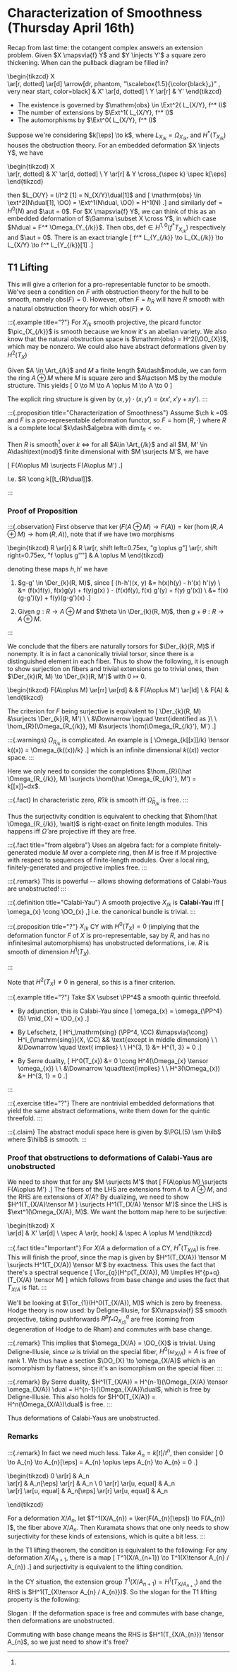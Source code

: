 # Characterization of Smoothness (Thursday April 16th)

Recap from last time: the cotangent complex answers an extension problem.
Given $X \mapsvia{f} Y$ and $Y \injects Y'$ a square zero thickening.
When can the pullback diagram be filled in?

\begin{tikzcd}
  X  
  \ar[r, dotted] 
  \ar[d] \arrow[dr, phantom, "\scalebox{1.5}{\color{black}$\lrcorner$}" , very near start, color=black]
& X' 
  \ar[d, dotted] 
\\
  Y 
  \ar[r] 
& Y'
\end{tikzcd}

- The existence is governed by $\mathrm{obs} \in \Ext^2( L_{X/Y}, f^* I)$
- The number of extensions by $\Ext^1( L_{X/Y}, f^* I)$
- The automorphisms by $\Ext^0( L_{X/Y}, f^* I)$

Suppose we're considering $k[\eps] \to k$, where $L_{X_{/k}} = \Omega_{X_{/k}}$, and $H^*(T_{X_{/k}})$ houses the obstruction theory.
For an embedded deformation $X \injects Y$, we have

\begin{tikzcd}
X  
  \ar[r, dotted]
& X' 
  \ar[d, dotted] 
\\
Y 
  \ar[r] 
& Y \cross_{\spec k} \spec k[\eps]
\end{tikzcd}

then $L_{X/Y} = I/I^2 [1] = N_{X/Y}\dual[1]$ and
\[
\mathrm{obs} \in \ext^2(N\dual[1], \OO) = \Ext^1(N\dual, \OO) = H^1(N)
.\]
and similarly $\mathrm{def} = H^0(N)$ and $\aut = 0$.
For $X \mapsvia{f} Y$, we can think of this as an embedded deformation of $\Gamma \subset X \cross Y$, in which case $N\dual = F^* \Omega_{Y_{/k}}$.
Then $\mathrm{obs}, \mathrm{def} \in H^{1, 0}(f^* T_{X_{/k}})$ respectively and $\aut = 0$.
There is an exact triangle
\[
f^* L_{Y_{/k}} \to L_{X_{/k}} \to L_{X/Y} \to f^* L_{Y_{/k}}[1]
.\]

## T1 Lifting

This will give a criterion for a pro-representable functor to be smooth.
We've seen a condition on $F$ with obstruction theory for the hull to be smooth, namely $\mathrm{obs}(F) = 0$.
However, often $F = h_{R}$ will have $R$ smooth with a natural obstruction theory for which $\mathrm{obs}(F) \neq 0$.


:::{.example title="?"}
For $X_{/k}$ smooth projective, the picard functor $\pic_{X_{/k}}$ is smooth because we know it's an abelian variety.
We also know that the natural obstruction space is $\mathrm{obs} = H^2(\OO_{X})$, which may be nonzero.
We could also have abstract deformations given by $H^2(T_{X})$

Given $A \in \Art_{/k}$ and $M$ a finite length $A\dash$module, we can form the ring $A \oplus M$ where $M$ is square zero and $A\actson M$ by the module structure.
This yields
\[
0 \to M \to A \oplus M \to A \to 0
\]

The explicit ring structure is given by $(x, y) \cdot (x, y') = (xx', x'y + xy')$.
:::



:::{.proposition title="Characterization of Smoothness"}
Assume $\ch k =0$ and $F$ is a pro-representable deformation functor, so $F = \hom(R, \cdot)$ where $R$ is a complete local $k\dash$algebra with $\dim t_{R} < \infty$.

Then $R$ is smooth[^smoothness_reminder]
over $k$
$\iff$ 
for all $A\in \Art_{/k}$ and all $M, M' \in A\dash\text{mod}$ finite dimensional with $M \surjects M'$, we have

\[
F(A\oplus M) \surjects F(A\oplus M')
.\]


[^smoothness_reminder]: 
I.e. $R \cong k[[t_{R}\dual]]$.

:::

### Proof of Proposition 


:::{.observation}
First observe that $\ker(F(A\oplus M) \to F(A)) = \ker(\hom(R, A\oplus M) \to \hom(R, A))$, note that if we have two morphisms 

\begin{tikzcd}
R 
  \ar[r] 
& 
R
  \ar[r, shift left=0.75ex, "g \oplus g"] 
  \ar[r, shift right=0.75ex, "f \oplus g'"'] 
& 
A \oplus M
\end{tikzcd}

denoting these maps $h, h'$ we have

1. $g-g' \in \Der_{k}(R, M)$, since 
\[
(h-h')(x, y) 
&= h(x)h(y) - h'(x) h'(y) \\
&= (f(x)f(y), f(x)g(y) + f(y)g(x) )  - (f(x)f(y), f(x) g'(y) + f(y) g'(x)) \\
&= f(x)(g-g')(y) + f(y)(g-g')(x)
.\]

2. Given $g: R\to A\oplus M$ and $\theta \in \Der_{k}(R, M)$, then $g + \theta: R \to A\oplus M$.

:::

We conclude that the fibers are naturally torsors for $\Der_{k}(R, M)$ if nonempty.
It is in fact a canonically trivial torsor, since there is a distinguished element in each fiber.
Thus to show the following,
it is enough to show surjection on fibers and trivial extensions go to trivial ones, then $\Der_{k}(R, M) \to \Der_{k}(R, M')$ with $0\mapsto 0$.

\begin{tikzcd}
F(A\oplus M) 
  \ar[rr]
  \ar[rd]
& 
& F(A\oplus M') 
  \ar[ld]
\\
& F(A) 
&
\end{tikzcd}

The criterion for $F$ being surjective is equivalent to 
\[
\Der_{k}(R, M) &\surjects \Der_{k}(R, M') \\ \\
&\Downarrow \qquad \text{identified as }\\ \\
\hom_{R}(\Omega_{R_{/k}}, M) &\surjects \hom(\Omega_{R_{/k}'}, M')
.\]

:::{.warnings}
$\Omega_{R_{/k}}$ is complicated.
An example is 
\[
\Omega_{k[[x]]/k} \tensor k((x)) = \Omega_{k((x))/k}
.\]
which is an infinite dimensional $k((x))$ vector space.
:::

Here we only need to consider the completions $\hom_{R}(\hat \Omega_{R_{/k}}, M) \surjects \hom(\hat \Omega_{R_{/k}'}, M') = k[[x]]~dx$.


:::{.fact}
In characteristic zero, $R?k$ is smooth iff $\hat \Omega_{R_{/k}}$ is free.
:::
  
Thus the surjectivity condition is equivalent to checking that $\hom(\hat \Omega_{R_{/k}}, \wait)$ is right-exact on finite length modules.
This happens iff $\hat \Omega$ are projective iff they are free.


:::{.fact title="from algebra"}
Uses an algebra fact: for a complete finitely-generated module $M$ over a complete ring, then $M$ is free if $M$ projective with respect to sequences of finite-length modules.
Over a local ring, finitely-generated and projective implies free.
:::


:::{.remark}
This is powerful -- allows showing deformations of Calabi-Yaus are unobstructed!
:::


:::{.definition title="Calabi-Yau"}
A smooth projective $X_{/k}$ is **Calabi-Yau** iff
\[
\omega_{x} \cong \OO_{x}
,\]
i.e. the canonical bundle is trivial.
:::




:::{.proposition title="?"}
$X_{/k}$ CY with $H^0(T_{X}) = 0$ (implying that the deformation functor $F$ of $X$ is pro-representable, say by $R$, and has no infinitesimal automorphisms) has unobstructed deformations, i.e. $R$ is smooth of dimension $H^1(T_{X})$.

:::

Note that $H^2(T_{X}) \neq 0$ in general, so this is a finer criterion.


:::{.example title="?"}
Take $X \subset \PP^4$ a smooth quintic threefold.

- By adjunction, this is Calabi-Yau since
\[
\omega_{x} = \omega_{\PP^4}(5) \mid_{X} = \OO_{x}
.\]

- By Lefschetz,
\[
H^i_\mathrm{sing} (\PP^4, \CC) 
&\mapsvia{\cong} 
H^i_{\mathrm{sing}}(X, \CC)
&& \text{except in middle dimension} \\ \\
&\Downarrow \quad \text{ implies} \\ \\
H^{3, 1} 
&= H^{1, 3} = 0
.\]

- By Serre duality,
\[
H^0(T_{x}) &= 0 \cong H^4(\Omega_{x} \tensor \omega_{x}) \\ \\
&\Downarrow \quad\text{implies} \\ \\
H^3(\Omega_{x}) &= H^{3, 1} = 0
.\]

:::

:::{.exercise title="?"}
There are nontrivial embedded deformations that yield the same abstract deformations, write them down for the quintic threefold.
:::

:::{.claim}
The abstract moduli space here is given by $\PGL(5) \sm \hilb$ where $\hilb$ is smooth.
:::

### Proof that obstructions to deformations of Calabi-Yaus are unobstructed

We need to show that for any $M \surjects M'$ that
\[
F(A\oplus M) \surjects F(A\oplus M')
.\]
The fibers of the LHS are extensions from $A$ to $A\oplus M$, and the RHS are extensions of $X/A$?
By dualizing, we need to show $H^1(T_{X/A}\tensor M ) \surjects H^1(T_{X/A} \tensor M')$ since the LHS is $\ext^1(\Omega_{X/A}, M)$.
We want the bottom map here to be surjective:

\begin{tikzcd}
  X  
  \ar[d]
& X' 
  \ar[d] 
\\
  \spec A 
  \ar[r, hook] 
& \spec A \oplus M
\end{tikzcd}


:::{.fact title="Important"}
For $X/A$ a deformation of a CY, $H^*(T_{X/A})$ is free.
This will finish the proof, since the map is given by $H^1(T_{X/A}) \tensor M \surjects H^1(T_{X/A}) \tensor M'$ by exactness.
This uses the fact that there's a spectral sequence
\[
\Tor_{q}(H^p(T_{X/A}), M) \implies H^{p+q} (T_{X/A} \tensor M)
\]
which follows from base change and uses the fact that $T_{X/A}$ is flat.
:::


We'll be looking at $\Tor_{1}(H^0(T_{X/A}), M)$ which is zero by freeness.
Hodge theory is now used: by Deligne-Illusie, for $X\mapsvia{f} S$ smooth projective, taking pushforwards $R^p f_* \Omega^q_{X_{/S}}$ are free (coming from degeneration of Hodge to de Rham) and commutes with base change.


:::{.remark}
This implies that $\omega_{X/A} = \OO_{X}$ is trivial.
Using Deligne-Illusie, since $\omega$ is trivial on the special fiber, $H^0(\omega_{X/A}) = A$ is free of rank 1.
We thus have a section $\OO_{X} \to \omega_{X/A}$ which is an isomorphism by flatness, since it's an isomorphism on the special fiber.
:::


:::{.remark}
By Serre duality, $H^1(T_{X/A}) = H^{n-1}(\Omega_{X/A} \tensor \omega_{X/A}) \dual = H^{n-1}(\Omega_{X/A})\dual$, which is free by Deligne-Illusie.
  This also holds for $H^0(T_{X/A}) = H^n(\Omega_{X/A})\dual$ is free.
:::

Thus deformations of Calabi-Yaus are unobstructed.

### Remarks

:::{.remark}
In fact we need much less.
Take $A_{n} = k[t] / t^n$, then consider
\[
0 \to A_{n} \to A_{n}[\eps] = A_{n} \oplus \eps A_{n} \to A_{n} = 0
.\]


\begin{tikzcd}
0
  \ar[r]
& A_n   
  \ar[r]
& A_n[\eps]
  \ar[r]
& A_n \\
0
  \ar[r]
  \ar[u, equal]
& A_n   
  \ar[r]
  \ar[u, equal]
& A_n[\eps]
  \ar[r]
  \ar[u, equal]
& A_n 

\end{tikzcd}

For a deformation $X/A_{n}$, let $T^1(X/A_{n}) = \ker(F(A_{n}[\eps]) \to F(A_{n}) )$, the fiber above $X/A_{n}$.
Then Kuramata shows that one only needs to show surjectivity for these kinds of extensions, which is quite a bit less.
:::


In the T1 lifting theorem, the condition is equivalent to the following:
For any deformation $X/A_{n+1}$, there is a map
\[
T^1(X/A_{n+1}) \to T^1(X\tensor A_{n} / A_{n})
.\]
and surjectivity is equivalent to the lifting condition.

In the CY situation, the extension group $T^1(X/A_{n+1}) =  H^1(T_{X/A_{n+1}})$ and the RHS is $H^1(T_{X\tensor A_{n} / A_{n}})$.
So the slogan for the T1 lifting property is the following:

Slogan
: If the deformation space is free and commutes with base change, then deformations are unobstructed.

Commuting with base change means the RHS is $H^1(T_{X/A_{n}}) \tensor A_{n}$, so we just need to show it's free?
